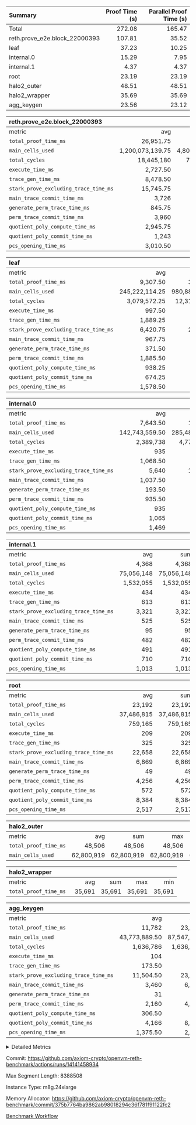 | Summary | Proof Time (s) | Parallel Proof Time (s) |
|:---|---:|---:|
| Total |  272.08 |  165.47 |
| reth.prove_e2e.block_22000393 |  107.81 |  35.52 |
| leaf |  37.23 |  10.25 |
| internal.0 |  15.29 |  7.95 |
| internal.1 |  4.37 |  4.37 |
| root |  23.19 |  23.19 |
| halo2_outer |  48.51 |  48.51 |
| halo2_wrapper |  35.69 |  35.69 |
| agg_keygen |  23.56 |  23.12 |


| reth.prove_e2e.block_22000393 |||||
|:---|---:|---:|---:|---:|
|metric|avg|sum|max|min|
| `total_proof_time_ms ` |  26,951.75 |  107,807 |  35,518 |  18,487 |
| `main_cells_used     ` |  1,200,073,139.75 |  4,800,292,559 |  1,742,224,703 |  925,352,416 |
| `total_cycles        ` |  18,445,180 |  73,780,720 |  23,414,729 |  6,863,069 |
| `execute_time_ms     ` |  2,727.50 |  10,910 |  4,108 |  1,060 |
| `trace_gen_time_ms   ` |  8,478.50 |  33,914 |  10,551 |  4,606 |
| `stark_prove_excluding_trace_time_ms` |  15,745.75 |  62,983 |  20,859 |  12,821 |
| `main_trace_commit_time_ms` |  3,726 |  14,904 |  5,220 |  2,870 |
| `generate_perm_trace_time_ms` |  845.75 |  3,383 |  1,059 |  527 |
| `perm_trace_commit_time_ms` |  3,960 |  15,840 |  5,269 |  2,656 |
| `quotient_poly_compute_time_ms` |  2,945.75 |  11,783 |  4,208 |  2,106 |
| `quotient_poly_commit_time_ms` |  1,243 |  4,972 |  1,408 |  791 |
| `pcs_opening_time_ms ` |  3,010.50 |  12,042 |  3,676 |  1,984 |

| leaf |||||
|:---|---:|---:|---:|---:|
|metric|avg|sum|max|min|
| `total_proof_time_ms ` |  9,307.50 |  37,230 |  10,247 |  6,782 |
| `main_cells_used     ` |  245,222,114.25 |  980,888,457 |  278,426,077 |  173,328,192 |
| `total_cycles        ` |  3,079,572.25 |  12,318,289 |  3,458,944 |  2,323,979 |
| `execute_time_ms     ` |  997.50 |  3,990 |  1,109 |  770 |
| `trace_gen_time_ms   ` |  1,889.25 |  7,557 |  2,127 |  1,381 |
| `stark_prove_excluding_trace_time_ms` |  6,420.75 |  25,683 |  7,029 |  4,631 |
| `main_trace_commit_time_ms` |  967.75 |  3,871 |  1,055 |  733 |
| `generate_perm_trace_time_ms` |  371.50 |  1,486 |  411 |  259 |
| `perm_trace_commit_time_ms` |  1,885.50 |  7,542 |  2,114 |  1,315 |
| `quotient_poly_compute_time_ms` |  938.25 |  3,753 |  1,029 |  680 |
| `quotient_poly_commit_time_ms` |  674.25 |  2,697 |  748 |  493 |
| `pcs_opening_time_ms ` |  1,578.50 |  6,314 |  1,727 |  1,146 |

| internal.0 |||||
|:---|---:|---:|---:|---:|
|metric|avg|sum|max|min|
| `total_proof_time_ms ` |  7,643.50 |  15,287 |  7,947 |  7,340 |
| `main_cells_used     ` |  142,743,559.50 |  285,487,119 |  143,363,891 |  142,123,228 |
| `total_cycles        ` |  2,389,738 |  4,779,476 |  2,397,832 |  2,381,644 |
| `execute_time_ms     ` |  935 |  1,870 |  945 |  925 |
| `trace_gen_time_ms   ` |  1,068.50 |  2,137 |  1,082 |  1,055 |
| `stark_prove_excluding_trace_time_ms` |  5,640 |  11,280 |  5,947 |  5,333 |
| `main_trace_commit_time_ms` |  1,037.50 |  2,075 |  1,134 |  941 |
| `generate_perm_trace_time_ms` |  193.50 |  387 |  209 |  178 |
| `perm_trace_commit_time_ms` |  935.50 |  1,871 |  986 |  885 |
| `quotient_poly_compute_time_ms` |  935 |  1,870 |  1,006 |  864 |
| `quotient_poly_commit_time_ms` |  1,065 |  2,130 |  1,107 |  1,023 |
| `pcs_opening_time_ms ` |  1,469 |  2,938 |  1,500 |  1,438 |

| internal.1 |||||
|:---|---:|---:|---:|---:|
|metric|avg|sum|max|min|
| `total_proof_time_ms ` |  4,368 |  4,368 |  4,368 |  4,368 |
| `main_cells_used     ` |  75,056,148 |  75,056,148 |  75,056,148 |  75,056,148 |
| `total_cycles        ` |  1,532,055 |  1,532,055 |  1,532,055 |  1,532,055 |
| `execute_time_ms     ` |  434 |  434 |  434 |  434 |
| `trace_gen_time_ms   ` |  613 |  613 |  613 |  613 |
| `stark_prove_excluding_trace_time_ms` |  3,321 |  3,321 |  3,321 |  3,321 |
| `main_trace_commit_time_ms` |  525 |  525 |  525 |  525 |
| `generate_perm_trace_time_ms` |  95 |  95 |  95 |  95 |
| `perm_trace_commit_time_ms` |  482 |  482 |  482 |  482 |
| `quotient_poly_compute_time_ms` |  491 |  491 |  491 |  491 |
| `quotient_poly_commit_time_ms` |  710 |  710 |  710 |  710 |
| `pcs_opening_time_ms ` |  1,013 |  1,013 |  1,013 |  1,013 |

| root |||||
|:---|---:|---:|---:|---:|
|metric|avg|sum|max|min|
| `total_proof_time_ms ` |  23,192 |  23,192 |  23,192 |  23,192 |
| `main_cells_used     ` |  37,486,815 |  37,486,815 |  37,486,815 |  37,486,815 |
| `total_cycles        ` |  759,165 |  759,165 |  759,165 |  759,165 |
| `execute_time_ms     ` |  209 |  209 |  209 |  209 |
| `trace_gen_time_ms   ` |  325 |  325 |  325 |  325 |
| `stark_prove_excluding_trace_time_ms` |  22,658 |  22,658 |  22,658 |  22,658 |
| `main_trace_commit_time_ms` |  6,869 |  6,869 |  6,869 |  6,869 |
| `generate_perm_trace_time_ms` |  49 |  49 |  49 |  49 |
| `perm_trace_commit_time_ms` |  4,256 |  4,256 |  4,256 |  4,256 |
| `quotient_poly_compute_time_ms` |  572 |  572 |  572 |  572 |
| `quotient_poly_commit_time_ms` |  8,384 |  8,384 |  8,384 |  8,384 |
| `pcs_opening_time_ms ` |  2,517 |  2,517 |  2,517 |  2,517 |

| halo2_outer |||||
|:---|---:|---:|---:|---:|
|metric|avg|sum|max|min|
| `total_proof_time_ms ` |  48,506 |  48,506 |  48,506 |  48,506 |
| `main_cells_used     ` |  62,800,919 |  62,800,919 |  62,800,919 |  62,800,919 |

| halo2_wrapper |||||
|:---|---:|---:|---:|---:|
|metric|avg|sum|max|min|
| `total_proof_time_ms ` |  35,691 |  35,691 |  35,691 |  35,691 |

| agg_keygen |||||
|:---|---:|---:|---:|---:|
|metric|avg|sum|max|min|
| `total_proof_time_ms ` |  11,782 |  23,564 |  23,122 |  442 |
| `main_cells_used     ` |  43,773,889.50 |  87,547,779 |  86,881,863 |  665,916 |
| `total_cycles        ` |  1,636,786 |  1,636,786 |  1,636,786 |  1,636,786 |
| `execute_time_ms     ` |  104 |  208 |  208 |  0 |
| `trace_gen_time_ms   ` |  173.50 |  347 |  320 |  27 |
| `stark_prove_excluding_trace_time_ms` |  11,504.50 |  23,009 |  22,594 |  415 |
| `main_trace_commit_time_ms` |  3,460 |  6,920 |  6,870 |  50 |
| `generate_perm_trace_time_ms` |  31 |  62 |  51 |  11 |
| `perm_trace_commit_time_ms` |  2,160 |  4,320 |  4,270 |  50 |
| `quotient_poly_compute_time_ms` |  306.50 |  613 |  585 |  28 |
| `quotient_poly_commit_time_ms` |  4,166 |  8,332 |  8,273 |  59 |
| `pcs_opening_time_ms ` |  1,375.50 |  2,751 |  2,539 |  212 |



<details>
<summary>Detailed Metrics</summary>

| air_name | block_number | quotient_deg | interactions | constraints |
| --- | --- | --- | --- | --- |
| AccessAdapterAir<16> | 22000393 | 2 | 5 | 12 | 
| AccessAdapterAir<2> | 22000393 | 2 | 5 | 12 | 
| AccessAdapterAir<32> | 22000393 | 2 | 5 | 12 | 
| AccessAdapterAir<4> | 22000393 | 2 | 5 | 12 | 
| AccessAdapterAir<8> | 22000393 | 2 | 5 | 12 | 
| BitwiseOperationLookupAir<8> | 22000393 | 2 | 2 | 4 | 
| KeccakVmAir | 22000393 | 2 | 321 | 4,513 | 
| MemoryMerkleAir<8> | 22000393 | 2 | 4 | 39 | 
| PersistentBoundaryAir<8> | 22000393 | 2 | 3 | 7 | 
| PhantomAir | 22000393 | 2 | 3 | 5 | 
| Poseidon2PeripheryAir<BabyBearParameters>, 1> | 22000393 | 2 | 1 | 286 | 
| ProgramAir | 22000393 | 1 | 1 | 4 | 
| RangeTupleCheckerAir<2> | 22000393 | 1 | 1 | 4 | 
| Rv32HintStoreAir | 22000393 | 2 | 18 | 28 | 
| Sha256VmAir | 22000393 | 2 | 50 | 663 | 
| VariableRangeCheckerAir | 22000393 | 1 | 1 | 4 | 
| VmAirWrapper<Rv32BaseAluAdapterAir, BaseAluCoreAir<4, 8> | 22000393 | 2 | 20 | 37 | 
| VmAirWrapper<Rv32BaseAluAdapterAir, LessThanCoreAir<4, 8> | 22000393 | 2 | 18 | 40 | 
| VmAirWrapper<Rv32BaseAluAdapterAir, ShiftCoreAir<4, 8> | 22000393 | 2 | 24 | 91 | 
| VmAirWrapper<Rv32BranchAdapterAir, BranchEqualCoreAir<4> | 22000393 | 2 | 11 | 20 | 
| VmAirWrapper<Rv32BranchAdapterAir, BranchLessThanCoreAir<4, 8> | 22000393 | 2 | 13 | 35 | 
| VmAirWrapper<Rv32CondRdWriteAdapterAir, Rv32JalLuiCoreAir> | 22000393 | 2 | 10 | 18 | 
| VmAirWrapper<Rv32HeapAdapterAir<2, 32, 32>, BaseAluCoreAir<32, 8> | 22000393 | 2 | 61 | 126 | 
| VmAirWrapper<Rv32HeapAdapterAir<2, 32, 32>, LessThanCoreAir<32, 8> | 22000393 | 2 | 31 | 129 | 
| VmAirWrapper<Rv32HeapAdapterAir<2, 32, 32>, MultiplicationCoreAir<32, 8> | 22000393 | 2 | 61 | 57 | 
| VmAirWrapper<Rv32HeapAdapterAir<2, 32, 32>, ShiftCoreAir<32, 8> | 22000393 | 2 | 79 | 2,161 | 
| VmAirWrapper<Rv32HeapBranchAdapterAir<2, 32>, BranchEqualCoreAir<32> | 22000393 | 2 | 20 | 55 | 
| VmAirWrapper<Rv32HeapBranchAdapterAir<2, 32>, BranchLessThanCoreAir<32, 8> | 22000393 | 2 | 22 | 126 | 
| VmAirWrapper<Rv32IsEqualModAdapterAir<2, 1, 32, 32>, ModularIsEqualCoreAir<32, 4, 8> | 22000393 | 2 | 25 | 225 | 
| VmAirWrapper<Rv32IsEqualModAdapterAir<2, 3, 16, 48>, ModularIsEqualCoreAir<48, 4, 8> | 22000393 | 2 | 41 | 333 | 
| VmAirWrapper<Rv32JalrAdapterAir, Rv32JalrCoreAir> | 22000393 | 2 | 16 | 20 | 
| VmAirWrapper<Rv32LoadStoreAdapterAir, LoadSignExtendCoreAir<4, 8> | 22000393 | 2 | 18 | 33 | 
| VmAirWrapper<Rv32LoadStoreAdapterAir, LoadStoreCoreAir<4> | 22000393 | 2 | 17 | 40 | 
| VmAirWrapper<Rv32MultAdapterAir, DivRemCoreAir<4, 8> | 22000393 | 2 | 25 | 84 | 
| VmAirWrapper<Rv32MultAdapterAir, MulHCoreAir<4, 8> | 22000393 | 2 | 24 | 31 | 
| VmAirWrapper<Rv32MultAdapterAir, MultiplicationCoreAir<4, 8> | 22000393 | 2 | 19 | 19 | 
| VmAirWrapper<Rv32RdWriteAdapterAir, Rv32AuipcCoreAir> | 22000393 | 2 | 12 | 14 | 
| VmAirWrapper<Rv32VecHeapAdapterAir<1, 2, 2, 32, 32>, FieldExpressionCoreAir> | 22000393 | 2 | 415 | 480 | 
| VmAirWrapper<Rv32VecHeapAdapterAir<1, 6, 6, 16, 16>, FieldExpressionCoreAir> | 22000393 | 2 | 832 | 921 | 
| VmAirWrapper<Rv32VecHeapAdapterAir<2, 1, 1, 32, 32>, FieldExpressionCoreAir> | 22000393 | 2 | 158 | 190 | 
| VmAirWrapper<Rv32VecHeapAdapterAir<2, 2, 2, 32, 32>, FieldExpressionCoreAir> | 22000393 | 2 | 428 | 457 | 
| VmAirWrapper<Rv32VecHeapAdapterAir<2, 3, 3, 16, 16>, FieldExpressionCoreAir> | 22000393 | 2 | 246 | 288 | 
| VmAirWrapper<Rv32VecHeapAdapterAir<2, 6, 6, 16, 16>, FieldExpressionCoreAir> | 22000393 | 2 | 668 | 701 | 
| VmConnectorAir | 22000393 | 2 | 5 | 11 | 

| block_number | execute_time_ms |
| --- | --- |
| 22000393 | 209 | 

| group | air_name | block_number | rows | quotient_deg | prep_cols | perm_cols | main_cols | interactions | constraints | cells |
| --- | --- | --- | --- | --- | --- | --- | --- | --- | --- | --- |
| agg_keygen | AccessAdapterAir<16> | 22000393 |  | 2 |  |  |  | 5 | 12 |  | 
| agg_keygen | AccessAdapterAir<2> | 22000393 | 524,288 | 8 |  | 16 | 11 | 5 | 12 | 14,155,776 | 
| agg_keygen | AccessAdapterAir<32> | 22000393 |  | 2 |  |  |  | 5 | 12 |  | 
| agg_keygen | AccessAdapterAir<4> | 22000393 | 262,144 | 8 |  | 16 | 13 | 5 | 12 | 7,602,176 | 
| agg_keygen | AccessAdapterAir<8> | 22000393 | 8,192 | 8 |  | 16 | 17 | 5 | 12 | 270,336 | 
| agg_keygen | BitwiseOperationLookupAir<8> | 22000393 |  | 2 |  |  |  | 2 | 4 |  | 
| agg_keygen | FriReducedOpeningAir | 22000393 | 524,288 | 8 |  | 84 | 27 | 39 | 71 | 58,195,968 | 
| agg_keygen | JalRangeCheckAir | 22000393 | 65,536 | 8 |  | 28 | 12 | 9 | 14 | 2,621,440 | 
| agg_keygen | MemoryMerkleAir<8> | 22000393 |  | 2 |  |  |  | 4 | 39 |  | 
| agg_keygen | NativePoseidon2Air<BabyBearParameters>, 1> | 22000393 | 65,536 | 8 |  | 312 | 398 | 136 | 572 | 46,530,560 | 
| agg_keygen | PersistentBoundaryAir<8> | 22000393 |  | 2 |  |  |  | 3 | 7 |  | 
| agg_keygen | PhantomAir | 22000393 | 32,768 | 4 |  | 12 | 6 | 3 | 5 | 589,824 | 
| agg_keygen | Poseidon2PeripheryAir<BabyBearParameters>, 1> | 22000393 |  | 2 |  |  |  | 1 | 286 |  | 
| agg_keygen | ProgramAir | 22000393 | 131,072 | 1 |  | 8 | 10 | 1 | 4 | 2,359,296 | 
| agg_keygen | RangeTupleCheckerAir<2> | 22000393 |  | 1 |  |  |  | 1 | 4 |  | 
| agg_keygen | Rv32HintStoreAir | 22000393 |  | 2 |  |  |  | 18 | 28 |  | 
| agg_keygen | VariableRangeCheckerAir | 22000393 | 262,144 | 1 | 2 | 8 | 1 | 1 | 4 | 2,359,296 | 
| agg_keygen | VmAirWrapper<AluNativeAdapterAir, FieldArithmeticCoreAir> | 22000393 | 1,048,576 | 8 |  | 36 | 29 | 15 | 27 | 68,157,440 | 
| agg_keygen | VmAirWrapper<BranchNativeAdapterAir, BranchEqualCoreAir<1> | 22000393 | 262,144 | 8 |  | 28 | 23 | 11 | 25 | 13,369,344 | 
| agg_keygen | VmAirWrapper<NativeAdapterAir<2, 0>, PublicValuesCoreAir> | 22000393 | 64 | 8 |  | 28 | 27 | 11 | 30 | 3,520 | 
| agg_keygen | VmAirWrapper<NativeLoadStoreAdapterAir<1>, NativeLoadStoreCoreAir<1> | 22000393 | 524,288 | 8 |  | 40 | 21 | 15 | 20 | 31,981,568 | 
| agg_keygen | VmAirWrapper<NativeLoadStoreAdapterAir<4>, NativeLoadStoreCoreAir<4> | 22000393 | 131,072 | 8 |  | 40 | 27 | 15 | 20 | 8,781,824 | 
| agg_keygen | VmAirWrapper<NativeVectorizedAdapterAir<4>, FieldExtensionCoreAir> | 22000393 | 131,072 | 8 |  | 36 | 38 | 15 | 27 | 9,699,328 | 
| agg_keygen | VmAirWrapper<Rv32BaseAluAdapterAir, BaseAluCoreAir<4, 8> | 22000393 |  | 2 |  |  |  | 20 | 37 |  | 
| agg_keygen | VmAirWrapper<Rv32BaseAluAdapterAir, LessThanCoreAir<4, 8> | 22000393 |  | 2 |  |  |  | 18 | 40 |  | 
| agg_keygen | VmAirWrapper<Rv32BaseAluAdapterAir, ShiftCoreAir<4, 8> | 22000393 |  | 2 |  |  |  | 24 | 91 |  | 
| agg_keygen | VmAirWrapper<Rv32BranchAdapterAir, BranchEqualCoreAir<4> | 22000393 |  | 2 |  |  |  | 11 | 20 |  | 
| agg_keygen | VmAirWrapper<Rv32BranchAdapterAir, BranchLessThanCoreAir<4, 8> | 22000393 |  | 2 |  |  |  | 13 | 35 |  | 
| agg_keygen | VmAirWrapper<Rv32CondRdWriteAdapterAir, Rv32JalLuiCoreAir> | 22000393 |  | 2 |  |  |  | 10 | 18 |  | 
| agg_keygen | VmAirWrapper<Rv32JalrAdapterAir, Rv32JalrCoreAir> | 22000393 |  | 2 |  |  |  | 16 | 20 |  | 
| agg_keygen | VmAirWrapper<Rv32LoadStoreAdapterAir, LoadSignExtendCoreAir<4, 8> | 22000393 |  | 2 |  |  |  | 18 | 33 |  | 
| agg_keygen | VmAirWrapper<Rv32LoadStoreAdapterAir, LoadStoreCoreAir<4> | 22000393 |  | 2 |  |  |  | 17 | 40 |  | 
| agg_keygen | VmAirWrapper<Rv32MultAdapterAir, DivRemCoreAir<4, 8> | 22000393 |  | 2 |  |  |  | 25 | 84 |  | 
| agg_keygen | VmAirWrapper<Rv32MultAdapterAir, MulHCoreAir<4, 8> | 22000393 |  | 2 |  |  |  | 24 | 31 |  | 
| agg_keygen | VmAirWrapper<Rv32MultAdapterAir, MultiplicationCoreAir<4, 8> | 22000393 |  | 2 |  |  |  | 19 | 19 |  | 
| agg_keygen | VmAirWrapper<Rv32RdWriteAdapterAir, Rv32AuipcCoreAir> | 22000393 |  | 2 |  |  |  | 12 | 14 |  | 
| agg_keygen | VmConnectorAir | 22000393 | 2 | 8 | 1 | 16 | 5 | 5 | 11 | 42 | 
| agg_keygen | VolatileBoundaryAir | 22000393 | 131,072 | 8 |  | 20 | 12 | 7 | 19 | 4,194,304 | 

| group | air_name | block_number | idx | rows | prep_cols | perm_cols | main_cols | cells |
| --- | --- | --- | --- | --- | --- | --- | --- | --- |
| internal.0 | AccessAdapterAir<2> | 22000393 | 0 | 1,048,576 |  | 12 | 11 | 24,117,248 | 
| internal.0 | AccessAdapterAir<2> | 22000393 | 1 | 524,288 |  | 12 | 11 | 12,058,624 | 
| internal.0 | AccessAdapterAir<4> | 22000393 | 0 | 262,144 |  | 12 | 13 | 6,553,600 | 
| internal.0 | AccessAdapterAir<4> | 22000393 | 1 | 262,144 |  | 12 | 13 | 6,553,600 | 
| internal.0 | AccessAdapterAir<8> | 22000393 | 0 | 8,192 |  | 12 | 17 | 237,568 | 
| internal.0 | AccessAdapterAir<8> | 22000393 | 1 | 8,192 |  | 12 | 17 | 237,568 | 
| internal.0 | FriReducedOpeningAir | 22000393 | 0 | 1,048,576 |  | 44 | 27 | 74,448,896 | 
| internal.0 | FriReducedOpeningAir | 22000393 | 1 | 1,048,576 |  | 44 | 27 | 74,448,896 | 
| internal.0 | JalRangeCheckAir | 22000393 | 0 | 131,072 |  | 16 | 12 | 3,670,016 | 
| internal.0 | JalRangeCheckAir | 22000393 | 1 | 131,072 |  | 16 | 12 | 3,670,016 | 
| internal.0 | NativePoseidon2Air<BabyBearParameters>, 1> | 22000393 | 0 | 262,144 |  | 160 | 398 | 146,276,352 | 
| internal.0 | NativePoseidon2Air<BabyBearParameters>, 1> | 22000393 | 1 | 131,072 |  | 160 | 398 | 73,138,176 | 
| internal.0 | PhantomAir | 22000393 | 0 | 65,536 |  | 8 | 6 | 917,504 | 
| internal.0 | PhantomAir | 22000393 | 1 | 65,536 |  | 8 | 6 | 917,504 | 
| internal.0 | ProgramAir | 22000393 | 0 | 131,072 |  | 8 | 10 | 2,359,296 | 
| internal.0 | ProgramAir | 22000393 | 1 | 131,072 |  | 8 | 10 | 2,359,296 | 
| internal.0 | VariableRangeCheckerAir | 22000393 | 0 | 262,144 | 2 | 8 | 1 | 2,359,296 | 
| internal.0 | VariableRangeCheckerAir | 22000393 | 1 | 262,144 | 2 | 8 | 1 | 2,359,296 | 
| internal.0 | VmAirWrapper<AluNativeAdapterAir, FieldArithmeticCoreAir> | 22000393 | 0 | 2,097,152 |  | 20 | 29 | 102,760,448 | 
| internal.0 | VmAirWrapper<AluNativeAdapterAir, FieldArithmeticCoreAir> | 22000393 | 1 | 2,097,152 |  | 20 | 29 | 102,760,448 | 
| internal.0 | VmAirWrapper<BranchNativeAdapterAir, BranchEqualCoreAir<1> | 22000393 | 0 | 262,144 |  | 16 | 23 | 10,223,616 | 
| internal.0 | VmAirWrapper<BranchNativeAdapterAir, BranchEqualCoreAir<1> | 22000393 | 1 | 262,144 |  | 16 | 23 | 10,223,616 | 
| internal.0 | VmAirWrapper<NativeAdapterAir<2, 0>, PublicValuesCoreAir> | 22000393 | 0 | 64 |  | 16 | 23 | 2,496 | 
| internal.0 | VmAirWrapper<NativeAdapterAir<2, 0>, PublicValuesCoreAir> | 22000393 | 1 | 64 |  | 16 | 23 | 2,496 | 
| internal.0 | VmAirWrapper<NativeLoadStoreAdapterAir<1>, NativeLoadStoreCoreAir<1> | 22000393 | 0 | 524,288 |  | 24 | 21 | 23,592,960 | 
| internal.0 | VmAirWrapper<NativeLoadStoreAdapterAir<1>, NativeLoadStoreCoreAir<1> | 22000393 | 1 | 524,288 |  | 24 | 21 | 23,592,960 | 
| internal.0 | VmAirWrapper<NativeLoadStoreAdapterAir<4>, NativeLoadStoreCoreAir<4> | 22000393 | 0 | 262,144 |  | 24 | 27 | 13,369,344 | 
| internal.0 | VmAirWrapper<NativeLoadStoreAdapterAir<4>, NativeLoadStoreCoreAir<4> | 22000393 | 1 | 262,144 |  | 24 | 27 | 13,369,344 | 
| internal.0 | VmAirWrapper<NativeVectorizedAdapterAir<4>, FieldExtensionCoreAir> | 22000393 | 0 | 262,144 |  | 20 | 38 | 15,204,352 | 
| internal.0 | VmAirWrapper<NativeVectorizedAdapterAir<4>, FieldExtensionCoreAir> | 22000393 | 1 | 262,144 |  | 20 | 38 | 15,204,352 | 
| internal.0 | VmConnectorAir | 22000393 | 0 | 2 | 1 | 12 | 5 | 34 | 
| internal.0 | VmConnectorAir | 22000393 | 1 | 2 | 1 | 12 | 5 | 34 | 
| internal.0 | VolatileBoundaryAir | 22000393 | 0 | 262,144 |  | 12 | 12 | 6,291,456 | 
| internal.0 | VolatileBoundaryAir | 22000393 | 1 | 262,144 |  | 12 | 12 | 6,291,456 | 
| internal.1 | AccessAdapterAir<2> | 22000393 | 2 | 524,288 |  | 12 | 11 | 12,058,624 | 
| internal.1 | AccessAdapterAir<4> | 22000393 | 2 | 262,144 |  | 12 | 13 | 6,553,600 | 
| internal.1 | AccessAdapterAir<8> | 22000393 | 2 | 8,192 |  | 12 | 17 | 237,568 | 
| internal.1 | FriReducedOpeningAir | 22000393 | 2 | 262,144 |  | 44 | 27 | 18,612,224 | 
| internal.1 | JalRangeCheckAir | 22000393 | 2 | 65,536 |  | 16 | 12 | 1,835,008 | 
| internal.1 | NativePoseidon2Air<BabyBearParameters>, 1> | 22000393 | 2 | 65,536 |  | 160 | 398 | 36,569,088 | 
| internal.1 | PhantomAir | 22000393 | 2 | 16,384 |  | 8 | 6 | 229,376 | 
| internal.1 | ProgramAir | 22000393 | 2 | 131,072 |  | 8 | 10 | 2,359,296 | 
| internal.1 | VariableRangeCheckerAir | 22000393 | 2 | 262,144 | 2 | 8 | 1 | 2,359,296 | 
| internal.1 | VmAirWrapper<AluNativeAdapterAir, FieldArithmeticCoreAir> | 22000393 | 2 | 1,048,576 |  | 20 | 29 | 51,380,224 | 
| internal.1 | VmAirWrapper<BranchNativeAdapterAir, BranchEqualCoreAir<1> | 22000393 | 2 | 262,144 |  | 16 | 23 | 10,223,616 | 
| internal.1 | VmAirWrapper<NativeAdapterAir<2, 0>, PublicValuesCoreAir> | 22000393 | 2 | 64 |  | 16 | 23 | 2,496 | 
| internal.1 | VmAirWrapper<NativeLoadStoreAdapterAir<1>, NativeLoadStoreCoreAir<1> | 22000393 | 2 | 524,288 |  | 24 | 21 | 23,592,960 | 
| internal.1 | VmAirWrapper<NativeLoadStoreAdapterAir<4>, NativeLoadStoreCoreAir<4> | 22000393 | 2 | 131,072 |  | 24 | 27 | 6,684,672 | 
| internal.1 | VmAirWrapper<NativeVectorizedAdapterAir<4>, FieldExtensionCoreAir> | 22000393 | 2 | 131,072 |  | 20 | 38 | 7,602,176 | 
| internal.1 | VmConnectorAir | 22000393 | 2 | 2 | 1 | 12 | 5 | 34 | 
| internal.1 | VolatileBoundaryAir | 22000393 | 2 | 131,072 |  | 12 | 12 | 3,145,728 | 
| leaf | AccessAdapterAir<2> | 22000393 | 0 | 2,097,152 |  | 16 | 11 | 56,623,104 | 
| leaf | AccessAdapterAir<2> | 22000393 | 1 | 2,097,152 |  | 16 | 11 | 56,623,104 | 
| leaf | AccessAdapterAir<2> | 22000393 | 2 | 2,097,152 |  | 16 | 11 | 56,623,104 | 
| leaf | AccessAdapterAir<2> | 22000393 | 3 | 1,048,576 |  | 16 | 11 | 28,311,552 | 
| leaf | AccessAdapterAir<4> | 22000393 | 0 | 1,048,576 |  | 16 | 13 | 30,408,704 | 
| leaf | AccessAdapterAir<4> | 22000393 | 1 | 1,048,576 |  | 16 | 13 | 30,408,704 | 
| leaf | AccessAdapterAir<4> | 22000393 | 2 | 1,048,576 |  | 16 | 13 | 30,408,704 | 
| leaf | AccessAdapterAir<4> | 22000393 | 3 | 524,288 |  | 16 | 13 | 15,204,352 | 
| leaf | AccessAdapterAir<8> | 22000393 | 0 | 32,768 |  | 16 | 17 | 1,081,344 | 
| leaf | AccessAdapterAir<8> | 22000393 | 1 | 32,768 |  | 16 | 17 | 1,081,344 | 
| leaf | AccessAdapterAir<8> | 22000393 | 2 | 32,768 |  | 16 | 17 | 1,081,344 | 
| leaf | AccessAdapterAir<8> | 22000393 | 3 | 16,384 |  | 16 | 17 | 540,672 | 
| leaf | FriReducedOpeningAir | 22000393 | 0 | 4,194,304 |  | 84 | 27 | 465,567,744 | 
| leaf | FriReducedOpeningAir | 22000393 | 1 | 4,194,304 |  | 84 | 27 | 465,567,744 | 
| leaf | FriReducedOpeningAir | 22000393 | 2 | 4,194,304 |  | 84 | 27 | 465,567,744 | 
| leaf | FriReducedOpeningAir | 22000393 | 3 | 2,097,152 |  | 84 | 27 | 232,783,872 | 
| leaf | JalRangeCheckAir | 22000393 | 0 | 65,536 |  | 28 | 12 | 2,621,440 | 
| leaf | JalRangeCheckAir | 22000393 | 1 | 65,536 |  | 28 | 12 | 2,621,440 | 
| leaf | JalRangeCheckAir | 22000393 | 2 | 65,536 |  | 28 | 12 | 2,621,440 | 
| leaf | JalRangeCheckAir | 22000393 | 3 | 65,536 |  | 28 | 12 | 2,621,440 | 
| leaf | NativePoseidon2Air<BabyBearParameters>, 1> | 22000393 | 0 | 262,144 |  | 312 | 398 | 186,122,240 | 
| leaf | NativePoseidon2Air<BabyBearParameters>, 1> | 22000393 | 1 | 262,144 |  | 312 | 398 | 186,122,240 | 
| leaf | NativePoseidon2Air<BabyBearParameters>, 1> | 22000393 | 2 | 262,144 |  | 312 | 398 | 186,122,240 | 
| leaf | NativePoseidon2Air<BabyBearParameters>, 1> | 22000393 | 3 | 262,144 |  | 312 | 398 | 186,122,240 | 
| leaf | PhantomAir | 22000393 | 0 | 32,768 |  | 12 | 6 | 589,824 | 
| leaf | PhantomAir | 22000393 | 1 | 32,768 |  | 12 | 6 | 589,824 | 
| leaf | PhantomAir | 22000393 | 2 | 32,768 |  | 12 | 6 | 589,824 | 
| leaf | PhantomAir | 22000393 | 3 | 32,768 |  | 12 | 6 | 589,824 | 
| leaf | ProgramAir | 22000393 | 0 | 2,097,152 |  | 8 | 10 | 37,748,736 | 
| leaf | ProgramAir | 22000393 | 1 | 2,097,152 |  | 8 | 10 | 37,748,736 | 
| leaf | ProgramAir | 22000393 | 2 | 2,097,152 |  | 8 | 10 | 37,748,736 | 
| leaf | ProgramAir | 22000393 | 3 | 2,097,152 |  | 8 | 10 | 37,748,736 | 
| leaf | VariableRangeCheckerAir | 22000393 | 0 | 262,144 | 2 | 8 | 1 | 2,359,296 | 
| leaf | VariableRangeCheckerAir | 22000393 | 1 | 262,144 | 2 | 8 | 1 | 2,359,296 | 
| leaf | VariableRangeCheckerAir | 22000393 | 2 | 262,144 | 2 | 8 | 1 | 2,359,296 | 
| leaf | VariableRangeCheckerAir | 22000393 | 3 | 262,144 | 2 | 8 | 1 | 2,359,296 | 
| leaf | VmAirWrapper<AluNativeAdapterAir, FieldArithmeticCoreAir> | 22000393 | 0 | 2,097,152 |  | 36 | 29 | 136,314,880 | 
| leaf | VmAirWrapper<AluNativeAdapterAir, FieldArithmeticCoreAir> | 22000393 | 1 | 2,097,152 |  | 36 | 29 | 136,314,880 | 
| leaf | VmAirWrapper<AluNativeAdapterAir, FieldArithmeticCoreAir> | 22000393 | 2 | 2,097,152 |  | 36 | 29 | 136,314,880 | 
| leaf | VmAirWrapper<AluNativeAdapterAir, FieldArithmeticCoreAir> | 22000393 | 3 | 2,097,152 |  | 36 | 29 | 136,314,880 | 
| leaf | VmAirWrapper<BranchNativeAdapterAir, BranchEqualCoreAir<1> | 22000393 | 0 | 524,288 |  | 28 | 23 | 26,738,688 | 
| leaf | VmAirWrapper<BranchNativeAdapterAir, BranchEqualCoreAir<1> | 22000393 | 1 | 524,288 |  | 28 | 23 | 26,738,688 | 
| leaf | VmAirWrapper<BranchNativeAdapterAir, BranchEqualCoreAir<1> | 22000393 | 2 | 524,288 |  | 28 | 23 | 26,738,688 | 
| leaf | VmAirWrapper<BranchNativeAdapterAir, BranchEqualCoreAir<1> | 22000393 | 3 | 262,144 |  | 28 | 23 | 13,369,344 | 
| leaf | VmAirWrapper<NativeAdapterAir<2, 0>, PublicValuesCoreAir> | 22000393 | 0 | 64 |  | 28 | 27 | 3,520 | 
| leaf | VmAirWrapper<NativeAdapterAir<2, 0>, PublicValuesCoreAir> | 22000393 | 1 | 64 |  | 28 | 27 | 3,520 | 
| leaf | VmAirWrapper<NativeAdapterAir<2, 0>, PublicValuesCoreAir> | 22000393 | 2 | 64 |  | 28 | 27 | 3,520 | 
| leaf | VmAirWrapper<NativeAdapterAir<2, 0>, PublicValuesCoreAir> | 22000393 | 3 | 64 |  | 28 | 27 | 3,520 | 
| leaf | VmAirWrapper<NativeLoadStoreAdapterAir<1>, NativeLoadStoreCoreAir<1> | 22000393 | 0 | 1,048,576 |  | 40 | 21 | 63,963,136 | 
| leaf | VmAirWrapper<NativeLoadStoreAdapterAir<1>, NativeLoadStoreCoreAir<1> | 22000393 | 1 | 1,048,576 |  | 40 | 21 | 63,963,136 | 
| leaf | VmAirWrapper<NativeLoadStoreAdapterAir<1>, NativeLoadStoreCoreAir<1> | 22000393 | 2 | 1,048,576 |  | 40 | 21 | 63,963,136 | 
| leaf | VmAirWrapper<NativeLoadStoreAdapterAir<1>, NativeLoadStoreCoreAir<1> | 22000393 | 3 | 524,288 |  | 40 | 21 | 31,981,568 | 
| leaf | VmAirWrapper<NativeLoadStoreAdapterAir<4>, NativeLoadStoreCoreAir<4> | 22000393 | 0 | 262,144 |  | 40 | 27 | 17,563,648 | 
| leaf | VmAirWrapper<NativeLoadStoreAdapterAir<4>, NativeLoadStoreCoreAir<4> | 22000393 | 1 | 262,144 |  | 40 | 27 | 17,563,648 | 
| leaf | VmAirWrapper<NativeLoadStoreAdapterAir<4>, NativeLoadStoreCoreAir<4> | 22000393 | 2 | 262,144 |  | 40 | 27 | 17,563,648 | 
| leaf | VmAirWrapper<NativeLoadStoreAdapterAir<4>, NativeLoadStoreCoreAir<4> | 22000393 | 3 | 131,072 |  | 40 | 27 | 8,781,824 | 
| leaf | VmAirWrapper<NativeVectorizedAdapterAir<4>, FieldExtensionCoreAir> | 22000393 | 0 | 262,144 |  | 36 | 38 | 19,398,656 | 
| leaf | VmAirWrapper<NativeVectorizedAdapterAir<4>, FieldExtensionCoreAir> | 22000393 | 1 | 524,288 |  | 36 | 38 | 38,797,312 | 
| leaf | VmAirWrapper<NativeVectorizedAdapterAir<4>, FieldExtensionCoreAir> | 22000393 | 2 | 524,288 |  | 36 | 38 | 38,797,312 | 
| leaf | VmAirWrapper<NativeVectorizedAdapterAir<4>, FieldExtensionCoreAir> | 22000393 | 3 | 262,144 |  | 36 | 38 | 19,398,656 | 
| leaf | VmConnectorAir | 22000393 | 0 | 2 | 1 | 16 | 5 | 42 | 
| leaf | VmConnectorAir | 22000393 | 1 | 2 | 1 | 16 | 5 | 42 | 
| leaf | VmConnectorAir | 22000393 | 2 | 2 | 1 | 16 | 5 | 42 | 
| leaf | VmConnectorAir | 22000393 | 3 | 2 | 1 | 16 | 5 | 42 | 
| leaf | VolatileBoundaryAir | 22000393 | 0 | 1,048,576 |  | 20 | 12 | 33,554,432 | 
| leaf | VolatileBoundaryAir | 22000393 | 1 | 1,048,576 |  | 20 | 12 | 33,554,432 | 
| leaf | VolatileBoundaryAir | 22000393 | 2 | 1,048,576 |  | 20 | 12 | 33,554,432 | 
| leaf | VolatileBoundaryAir | 22000393 | 3 | 524,288 |  | 20 | 12 | 16,777,216 | 
| root | AccessAdapterAir<2> | 22000393 | 0 | 262,144 |  | 8 | 11 | 4,980,736 | 
| root | AccessAdapterAir<4> | 22000393 | 0 | 131,072 |  | 8 | 13 | 2,752,512 | 
| root | AccessAdapterAir<8> | 22000393 | 0 | 4,096 |  | 8 | 17 | 102,400 | 
| root | FriReducedOpeningAir | 22000393 | 0 | 131,072 |  | 24 | 27 | 6,684,672 | 
| root | JalRangeCheckAir | 22000393 | 0 | 32,768 |  | 12 | 12 | 786,432 | 
| root | NativePoseidon2Air<BabyBearParameters>, 1> | 22000393 | 0 | 32,768 |  | 84 | 398 | 15,794,176 | 
| root | PhantomAir | 22000393 | 0 | 8,192 |  | 8 | 6 | 114,688 | 
| root | ProgramAir | 22000393 | 0 | 131,072 |  | 8 | 10 | 2,359,296 | 
| root | VariableRangeCheckerAir | 22000393 | 0 | 262,144 | 2 | 8 | 1 | 2,359,296 | 
| root | VmAirWrapper<AluNativeAdapterAir, FieldArithmeticCoreAir> | 22000393 | 0 | 524,288 |  | 12 | 29 | 21,495,808 | 
| root | VmAirWrapper<BranchNativeAdapterAir, BranchEqualCoreAir<1> | 22000393 | 0 | 131,072 |  | 12 | 23 | 4,587,520 | 
| root | VmAirWrapper<NativeAdapterAir<2, 0>, PublicValuesCoreAir> | 22000393 | 0 | 64 |  | 12 | 22 | 2,176 | 
| root | VmAirWrapper<NativeLoadStoreAdapterAir<1>, NativeLoadStoreCoreAir<1> | 22000393 | 0 | 262,144 |  | 16 | 21 | 9,699,328 | 
| root | VmAirWrapper<NativeLoadStoreAdapterAir<4>, NativeLoadStoreCoreAir<4> | 22000393 | 0 | 65,536 |  | 16 | 27 | 2,818,048 | 
| root | VmAirWrapper<NativeVectorizedAdapterAir<4>, FieldExtensionCoreAir> | 22000393 | 0 | 65,536 |  | 12 | 38 | 3,276,800 | 
| root | VmConnectorAir | 22000393 | 0 | 2 | 1 | 8 | 5 | 26 | 
| root | VolatileBoundaryAir | 22000393 | 0 | 131,072 |  | 8 | 12 | 2,621,440 | 

| group | air_name | block_number | segment | rows | prep_cols | perm_cols | main_cols | cells |
| --- | --- | --- | --- | --- | --- | --- | --- | --- |
| agg_keygen | AccessAdapterAir<16> | 22000393 | 0 | 1 |  | 16 | 25 | 41 | 
| agg_keygen | AccessAdapterAir<2> | 22000393 | 0 | 1 |  | 16 | 11 | 27 | 
| agg_keygen | AccessAdapterAir<32> | 22000393 | 0 | 1 |  | 16 | 41 | 57 | 
| agg_keygen | AccessAdapterAir<4> | 22000393 | 0 | 1 |  | 16 | 13 | 29 | 
| agg_keygen | AccessAdapterAir<8> | 22000393 | 0 | 1 |  | 16 | 17 | 33 | 
| agg_keygen | BitwiseOperationLookupAir<8> | 22000393 | 0 | 65,536 | 3 | 8 | 2 | 655,360 | 
| agg_keygen | MemoryMerkleAir<8> | 22000393 | 0 | 64 |  | 16 | 32 | 3,072 | 
| agg_keygen | PersistentBoundaryAir<8> | 22000393 | 0 | 1 |  | 12 | 20 | 32 | 
| agg_keygen | PhantomAir | 22000393 | 0 | 1 |  | 12 | 6 | 18 | 
| agg_keygen | Poseidon2PeripheryAir<BabyBearParameters>, 1> | 22000393 | 0 | 32 |  | 8 | 300 | 9,856 | 
| agg_keygen | ProgramAir | 22000393 | 0 | 1 |  | 8 | 10 | 18 | 
| agg_keygen | RangeTupleCheckerAir<2> | 22000393 | 0 | 524,288 | 2 | 8 | 1 | 4,718,592 | 
| agg_keygen | Rv32HintStoreAir | 22000393 | 0 | 1 |  | 44 | 32 | 76 | 
| agg_keygen | VariableRangeCheckerAir | 22000393 | 0 | 262,144 | 2 | 8 | 1 | 2,359,296 | 
| agg_keygen | VmAirWrapper<Rv32BaseAluAdapterAir, BaseAluCoreAir<4, 8> | 22000393 | 0 | 1 |  | 52 | 36 | 88 | 
| agg_keygen | VmAirWrapper<Rv32BaseAluAdapterAir, LessThanCoreAir<4, 8> | 22000393 | 0 | 1 |  | 40 | 37 | 77 | 
| agg_keygen | VmAirWrapper<Rv32BaseAluAdapterAir, ShiftCoreAir<4, 8> | 22000393 | 0 | 1 |  | 52 | 53 | 105 | 
| agg_keygen | VmAirWrapper<Rv32BranchAdapterAir, BranchEqualCoreAir<4> | 22000393 | 0 | 1 |  | 28 | 26 | 54 | 
| agg_keygen | VmAirWrapper<Rv32BranchAdapterAir, BranchLessThanCoreAir<4, 8> | 22000393 | 0 | 1 |  | 32 | 32 | 64 | 
| agg_keygen | VmAirWrapper<Rv32CondRdWriteAdapterAir, Rv32JalLuiCoreAir> | 22000393 | 0 | 1 |  | 28 | 18 | 46 | 
| agg_keygen | VmAirWrapper<Rv32JalrAdapterAir, Rv32JalrCoreAir> | 22000393 | 0 | 1 |  | 36 | 28 | 64 | 
| agg_keygen | VmAirWrapper<Rv32LoadStoreAdapterAir, LoadSignExtendCoreAir<4, 8> | 22000393 | 0 | 1 |  | 52 | 36 | 88 | 
| agg_keygen | VmAirWrapper<Rv32LoadStoreAdapterAir, LoadStoreCoreAir<4> | 22000393 | 0 | 1 |  | 52 | 41 | 93 | 
| agg_keygen | VmAirWrapper<Rv32MultAdapterAir, DivRemCoreAir<4, 8> | 22000393 | 0 | 1 |  | 72 | 59 | 131 | 
| agg_keygen | VmAirWrapper<Rv32MultAdapterAir, MulHCoreAir<4, 8> | 22000393 | 0 | 1 |  | 72 | 39 | 111 | 
| agg_keygen | VmAirWrapper<Rv32MultAdapterAir, MultiplicationCoreAir<4, 8> | 22000393 | 0 | 1 |  | 52 | 31 | 83 | 
| agg_keygen | VmAirWrapper<Rv32RdWriteAdapterAir, Rv32AuipcCoreAir> | 22000393 | 0 | 1 |  | 28 | 20 | 48 | 
| agg_keygen | VmConnectorAir | 22000393 | 0 | 2 | 1 | 16 | 5 | 42 | 
| reth.prove_e2e.block_22000393 | AccessAdapterAir<16> | 22000393 | 0 | 64 |  | 16 | 25 | 2,624 | 
| reth.prove_e2e.block_22000393 | AccessAdapterAir<16> | 22000393 | 1 | 262,144 |  | 16 | 25 | 10,747,904 | 
| reth.prove_e2e.block_22000393 | AccessAdapterAir<16> | 22000393 | 2 | 262,144 |  | 16 | 25 | 10,747,904 | 
| reth.prove_e2e.block_22000393 | AccessAdapterAir<16> | 22000393 | 3 | 2,048 |  | 16 | 25 | 83,968 | 
| reth.prove_e2e.block_22000393 | AccessAdapterAir<2> | 22000393 | 1 | 128 |  | 16 | 11 | 3,456 | 
| reth.prove_e2e.block_22000393 | AccessAdapterAir<2> | 22000393 | 2 | 1,024 |  | 16 | 11 | 27,648 | 
| reth.prove_e2e.block_22000393 | AccessAdapterAir<2> | 22000393 | 3 | 131,072 |  | 16 | 11 | 3,538,944 | 
| reth.prove_e2e.block_22000393 | AccessAdapterAir<32> | 22000393 | 0 | 32 |  | 16 | 41 | 1,824 | 
| reth.prove_e2e.block_22000393 | AccessAdapterAir<32> | 22000393 | 1 | 131,072 |  | 16 | 41 | 7,471,104 | 
| reth.prove_e2e.block_22000393 | AccessAdapterAir<32> | 22000393 | 2 | 131,072 |  | 16 | 41 | 7,471,104 | 
| reth.prove_e2e.block_22000393 | AccessAdapterAir<32> | 22000393 | 3 | 1,024 |  | 16 | 41 | 58,368 | 
| reth.prove_e2e.block_22000393 | AccessAdapterAir<4> | 22000393 | 0 | 64 |  | 16 | 13 | 1,856 | 
| reth.prove_e2e.block_22000393 | AccessAdapterAir<4> | 22000393 | 1 | 64 |  | 16 | 13 | 1,856 | 
| reth.prove_e2e.block_22000393 | AccessAdapterAir<4> | 22000393 | 2 | 512 |  | 16 | 13 | 14,848 | 
| reth.prove_e2e.block_22000393 | AccessAdapterAir<4> | 22000393 | 3 | 65,536 |  | 16 | 13 | 1,900,544 | 
| reth.prove_e2e.block_22000393 | AccessAdapterAir<8> | 22000393 | 0 | 1,048,576 |  | 16 | 17 | 34,603,008 | 
| reth.prove_e2e.block_22000393 | AccessAdapterAir<8> | 22000393 | 1 | 2,097,152 |  | 16 | 17 | 69,206,016 | 
| reth.prove_e2e.block_22000393 | AccessAdapterAir<8> | 22000393 | 2 | 2,097,152 |  | 16 | 17 | 69,206,016 | 
| reth.prove_e2e.block_22000393 | AccessAdapterAir<8> | 22000393 | 3 | 524,288 |  | 16 | 17 | 17,301,504 | 
| reth.prove_e2e.block_22000393 | BitwiseOperationLookupAir<8> | 22000393 | 0 | 65,536 | 3 | 8 | 2 | 655,360 | 
| reth.prove_e2e.block_22000393 | BitwiseOperationLookupAir<8> | 22000393 | 1 | 65,536 | 3 | 8 | 2 | 655,360 | 
| reth.prove_e2e.block_22000393 | BitwiseOperationLookupAir<8> | 22000393 | 2 | 65,536 | 3 | 8 | 2 | 655,360 | 
| reth.prove_e2e.block_22000393 | BitwiseOperationLookupAir<8> | 22000393 | 3 | 65,536 | 3 | 8 | 2 | 655,360 | 
| reth.prove_e2e.block_22000393 | KeccakVmAir | 22000393 | 0 | 1 |  | 1,056 | 3,163 | 4,219 | 
| reth.prove_e2e.block_22000393 | KeccakVmAir | 22000393 | 1 | 262,144 |  | 1,056 | 3,163 | 1,105,985,536 | 
| reth.prove_e2e.block_22000393 | KeccakVmAir | 22000393 | 2 | 32,768 |  | 1,056 | 3,163 | 138,248,192 | 
| reth.prove_e2e.block_22000393 | KeccakVmAir | 22000393 | 3 | 262,144 |  | 1,056 | 3,163 | 1,105,985,536 | 
| reth.prove_e2e.block_22000393 | MemoryMerkleAir<8> | 22000393 | 0 | 1,048,576 |  | 16 | 32 | 50,331,648 | 
| reth.prove_e2e.block_22000393 | MemoryMerkleAir<8> | 22000393 | 1 | 1,048,576 |  | 16 | 32 | 50,331,648 | 
| reth.prove_e2e.block_22000393 | MemoryMerkleAir<8> | 22000393 | 2 | 1,048,576 |  | 16 | 32 | 50,331,648 | 
| reth.prove_e2e.block_22000393 | MemoryMerkleAir<8> | 22000393 | 3 | 1,048,576 |  | 16 | 32 | 50,331,648 | 
| reth.prove_e2e.block_22000393 | PersistentBoundaryAir<8> | 22000393 | 0 | 1,048,576 |  | 12 | 20 | 33,554,432 | 
| reth.prove_e2e.block_22000393 | PersistentBoundaryAir<8> | 22000393 | 1 | 1,048,576 |  | 12 | 20 | 33,554,432 | 
| reth.prove_e2e.block_22000393 | PersistentBoundaryAir<8> | 22000393 | 2 | 1,048,576 |  | 12 | 20 | 33,554,432 | 
| reth.prove_e2e.block_22000393 | PersistentBoundaryAir<8> | 22000393 | 3 | 524,288 |  | 12 | 20 | 16,777,216 | 
| reth.prove_e2e.block_22000393 | PhantomAir | 22000393 | 0 | 4 |  | 12 | 6 | 72 | 
| reth.prove_e2e.block_22000393 | PhantomAir | 22000393 | 1 | 128 |  | 12 | 6 | 2,304 | 
| reth.prove_e2e.block_22000393 | PhantomAir | 22000393 | 2 | 32 |  | 12 | 6 | 576 | 
| reth.prove_e2e.block_22000393 | PhantomAir | 22000393 | 3 | 8 |  | 12 | 6 | 144 | 
| reth.prove_e2e.block_22000393 | Poseidon2PeripheryAir<BabyBearParameters>, 1> | 22000393 | 0 | 1,048,576 |  | 8 | 300 | 322,961,408 | 
| reth.prove_e2e.block_22000393 | Poseidon2PeripheryAir<BabyBearParameters>, 1> | 22000393 | 1 | 1,048,576 |  | 8 | 300 | 322,961,408 | 
| reth.prove_e2e.block_22000393 | Poseidon2PeripheryAir<BabyBearParameters>, 1> | 22000393 | 2 | 524,288 |  | 8 | 300 | 161,480,704 | 
| reth.prove_e2e.block_22000393 | Poseidon2PeripheryAir<BabyBearParameters>, 1> | 22000393 | 3 | 1,048,576 |  | 8 | 300 | 322,961,408 | 
| reth.prove_e2e.block_22000393 | ProgramAir | 22000393 | 0 | 524,288 |  | 8 | 10 | 9,437,184 | 
| reth.prove_e2e.block_22000393 | ProgramAir | 22000393 | 1 | 524,288 |  | 8 | 10 | 9,437,184 | 
| reth.prove_e2e.block_22000393 | ProgramAir | 22000393 | 2 | 524,288 |  | 8 | 10 | 9,437,184 | 
| reth.prove_e2e.block_22000393 | ProgramAir | 22000393 | 3 | 524,288 |  | 8 | 10 | 9,437,184 | 
| reth.prove_e2e.block_22000393 | RangeTupleCheckerAir<2> | 22000393 | 0 | 2,097,152 | 2 | 8 | 1 | 18,874,368 | 
| reth.prove_e2e.block_22000393 | RangeTupleCheckerAir<2> | 22000393 | 1 | 2,097,152 | 2 | 8 | 1 | 18,874,368 | 
| reth.prove_e2e.block_22000393 | RangeTupleCheckerAir<2> | 22000393 | 2 | 2,097,152 | 2 | 8 | 1 | 18,874,368 | 
| reth.prove_e2e.block_22000393 | RangeTupleCheckerAir<2> | 22000393 | 3 | 2,097,152 | 2 | 8 | 1 | 18,874,368 | 
| reth.prove_e2e.block_22000393 | Rv32HintStoreAir | 22000393 | 0 | 524,288 |  | 44 | 32 | 39,845,888 | 
| reth.prove_e2e.block_22000393 | Rv32HintStoreAir | 22000393 | 1 | 524,288 |  | 44 | 32 | 39,845,888 | 
| reth.prove_e2e.block_22000393 | Rv32HintStoreAir | 22000393 | 2 | 64 |  | 44 | 32 | 4,864 | 
| reth.prove_e2e.block_22000393 | VariableRangeCheckerAir | 22000393 | 0 | 262,144 | 2 | 8 | 1 | 2,359,296 | 
| reth.prove_e2e.block_22000393 | VariableRangeCheckerAir | 22000393 | 1 | 262,144 | 2 | 8 | 1 | 2,359,296 | 
| reth.prove_e2e.block_22000393 | VariableRangeCheckerAir | 22000393 | 2 | 262,144 | 2 | 8 | 1 | 2,359,296 | 
| reth.prove_e2e.block_22000393 | VariableRangeCheckerAir | 22000393 | 3 | 262,144 | 2 | 8 | 1 | 2,359,296 | 
| reth.prove_e2e.block_22000393 | VmAirWrapper<Rv32BaseAluAdapterAir, BaseAluCoreAir<4, 8> | 22000393 | 0 | 8,388,608 |  | 52 | 36 | 738,197,504 | 
| reth.prove_e2e.block_22000393 | VmAirWrapper<Rv32BaseAluAdapterAir, BaseAluCoreAir<4, 8> | 22000393 | 1 | 8,388,608 |  | 52 | 36 | 738,197,504 | 
| reth.prove_e2e.block_22000393 | VmAirWrapper<Rv32BaseAluAdapterAir, BaseAluCoreAir<4, 8> | 22000393 | 2 | 8,388,608 |  | 52 | 36 | 738,197,504 | 
| reth.prove_e2e.block_22000393 | VmAirWrapper<Rv32BaseAluAdapterAir, BaseAluCoreAir<4, 8> | 22000393 | 3 | 4,194,304 |  | 52 | 36 | 369,098,752 | 
| reth.prove_e2e.block_22000393 | VmAirWrapper<Rv32BaseAluAdapterAir, LessThanCoreAir<4, 8> | 22000393 | 0 | 524,288 |  | 40 | 37 | 40,370,176 | 
| reth.prove_e2e.block_22000393 | VmAirWrapper<Rv32BaseAluAdapterAir, LessThanCoreAir<4, 8> | 22000393 | 1 | 524,288 |  | 40 | 37 | 40,370,176 | 
| reth.prove_e2e.block_22000393 | VmAirWrapper<Rv32BaseAluAdapterAir, LessThanCoreAir<4, 8> | 22000393 | 2 | 524,288 |  | 40 | 37 | 40,370,176 | 
| reth.prove_e2e.block_22000393 | VmAirWrapper<Rv32BaseAluAdapterAir, LessThanCoreAir<4, 8> | 22000393 | 3 | 262,144 |  | 40 | 37 | 20,185,088 | 
| reth.prove_e2e.block_22000393 | VmAirWrapper<Rv32BaseAluAdapterAir, ShiftCoreAir<4, 8> | 22000393 | 0 | 1,048,576 |  | 52 | 53 | 110,100,480 | 
| reth.prove_e2e.block_22000393 | VmAirWrapper<Rv32BaseAluAdapterAir, ShiftCoreAir<4, 8> | 22000393 | 1 | 2,097,152 |  | 52 | 53 | 220,200,960 | 
| reth.prove_e2e.block_22000393 | VmAirWrapper<Rv32BaseAluAdapterAir, ShiftCoreAir<4, 8> | 22000393 | 2 | 2,097,152 |  | 52 | 53 | 220,200,960 | 
| reth.prove_e2e.block_22000393 | VmAirWrapper<Rv32BaseAluAdapterAir, ShiftCoreAir<4, 8> | 22000393 | 3 | 262,144 |  | 52 | 53 | 27,525,120 | 
| reth.prove_e2e.block_22000393 | VmAirWrapper<Rv32BranchAdapterAir, BranchEqualCoreAir<4> | 22000393 | 0 | 2,097,152 |  | 28 | 26 | 113,246,208 | 
| reth.prove_e2e.block_22000393 | VmAirWrapper<Rv32BranchAdapterAir, BranchEqualCoreAir<4> | 22000393 | 1 | 2,097,152 |  | 28 | 26 | 113,246,208 | 
| reth.prove_e2e.block_22000393 | VmAirWrapper<Rv32BranchAdapterAir, BranchEqualCoreAir<4> | 22000393 | 2 | 2,097,152 |  | 28 | 26 | 113,246,208 | 
| reth.prove_e2e.block_22000393 | VmAirWrapper<Rv32BranchAdapterAir, BranchEqualCoreAir<4> | 22000393 | 3 | 1,048,576 |  | 28 | 26 | 56,623,104 | 
| reth.prove_e2e.block_22000393 | VmAirWrapper<Rv32BranchAdapterAir, BranchLessThanCoreAir<4, 8> | 22000393 | 0 | 1,048,576 |  | 32 | 32 | 67,108,864 | 
| reth.prove_e2e.block_22000393 | VmAirWrapper<Rv32BranchAdapterAir, BranchLessThanCoreAir<4, 8> | 22000393 | 1 | 2,097,152 |  | 32 | 32 | 134,217,728 | 
| reth.prove_e2e.block_22000393 | VmAirWrapper<Rv32BranchAdapterAir, BranchLessThanCoreAir<4, 8> | 22000393 | 2 | 2,097,152 |  | 32 | 32 | 134,217,728 | 
| reth.prove_e2e.block_22000393 | VmAirWrapper<Rv32BranchAdapterAir, BranchLessThanCoreAir<4, 8> | 22000393 | 3 | 131,072 |  | 32 | 32 | 8,388,608 | 
| reth.prove_e2e.block_22000393 | VmAirWrapper<Rv32CondRdWriteAdapterAir, Rv32JalLuiCoreAir> | 22000393 | 0 | 1,048,576 |  | 28 | 18 | 48,234,496 | 
| reth.prove_e2e.block_22000393 | VmAirWrapper<Rv32CondRdWriteAdapterAir, Rv32JalLuiCoreAir> | 22000393 | 1 | 524,288 |  | 28 | 18 | 24,117,248 | 
| reth.prove_e2e.block_22000393 | VmAirWrapper<Rv32CondRdWriteAdapterAir, Rv32JalLuiCoreAir> | 22000393 | 2 | 524,288 |  | 28 | 18 | 24,117,248 | 
| reth.prove_e2e.block_22000393 | VmAirWrapper<Rv32CondRdWriteAdapterAir, Rv32JalLuiCoreAir> | 22000393 | 3 | 131,072 |  | 28 | 18 | 6,029,312 | 
| reth.prove_e2e.block_22000393 | VmAirWrapper<Rv32HeapAdapterAir<2, 32, 32>, BaseAluCoreAir<32, 8> | 22000393 | 1 | 4,096 |  | 192 | 168 | 1,474,560 | 
| reth.prove_e2e.block_22000393 | VmAirWrapper<Rv32HeapAdapterAir<2, 32, 32>, BaseAluCoreAir<32, 8> | 22000393 | 2 | 16,384 |  | 192 | 168 | 5,898,240 | 
| reth.prove_e2e.block_22000393 | VmAirWrapper<Rv32HeapAdapterAir<2, 32, 32>, BaseAluCoreAir<32, 8> | 22000393 | 3 | 128 |  | 192 | 168 | 46,080 | 
| reth.prove_e2e.block_22000393 | VmAirWrapper<Rv32HeapAdapterAir<2, 32, 32>, LessThanCoreAir<32, 8> | 22000393 | 1 | 2,048 |  | 68 | 169 | 485,376 | 
| reth.prove_e2e.block_22000393 | VmAirWrapper<Rv32HeapAdapterAir<2, 32, 32>, LessThanCoreAir<32, 8> | 22000393 | 2 | 4,096 |  | 68 | 169 | 970,752 | 
| reth.prove_e2e.block_22000393 | VmAirWrapper<Rv32HeapAdapterAir<2, 32, 32>, MultiplicationCoreAir<32, 8> | 22000393 | 1 | 256 |  | 192 | 164 | 91,136 | 
| reth.prove_e2e.block_22000393 | VmAirWrapper<Rv32HeapAdapterAir<2, 32, 32>, MultiplicationCoreAir<32, 8> | 22000393 | 2 | 2,048 |  | 192 | 164 | 729,088 | 
| reth.prove_e2e.block_22000393 | VmAirWrapper<Rv32HeapAdapterAir<2, 32, 32>, ShiftCoreAir<32, 8> | 22000393 | 1 | 512 |  | 164 | 241 | 207,360 | 
| reth.prove_e2e.block_22000393 | VmAirWrapper<Rv32HeapAdapterAir<2, 32, 32>, ShiftCoreAir<32, 8> | 22000393 | 2 | 2,048 |  | 164 | 241 | 829,440 | 
| reth.prove_e2e.block_22000393 | VmAirWrapper<Rv32HeapBranchAdapterAir<2, 32>, BranchEqualCoreAir<32> | 22000393 | 1 | 8,192 |  | 48 | 124 | 1,409,024 | 
| reth.prove_e2e.block_22000393 | VmAirWrapper<Rv32HeapBranchAdapterAir<2, 32>, BranchEqualCoreAir<32> | 22000393 | 2 | 16,384 |  | 48 | 124 | 2,818,048 | 
| reth.prove_e2e.block_22000393 | VmAirWrapper<Rv32HeapBranchAdapterAir<2, 32>, BranchEqualCoreAir<32> | 22000393 | 3 | 128 |  | 48 | 124 | 22,016 | 
| reth.prove_e2e.block_22000393 | VmAirWrapper<Rv32IsEqualModAdapterAir<2, 1, 32, 32>, ModularIsEqualCoreAir<32, 4, 8> | 22000393 | 0 | 1 |  | 56 | 166 | 222 | 
| reth.prove_e2e.block_22000393 | VmAirWrapper<Rv32IsEqualModAdapterAir<2, 1, 32, 32>, ModularIsEqualCoreAir<32, 4, 8> | 22000393 | 1 | 65,536 |  | 56 | 166 | 14,548,992 | 
| reth.prove_e2e.block_22000393 | VmAirWrapper<Rv32IsEqualModAdapterAir<2, 1, 32, 32>, ModularIsEqualCoreAir<32, 4, 8> | 22000393 | 2 | 4,096 |  | 56 | 166 | 909,312 | 
| reth.prove_e2e.block_22000393 | VmAirWrapper<Rv32JalrAdapterAir, Rv32JalrCoreAir> | 22000393 | 0 | 524,288 |  | 36 | 28 | 33,554,432 | 
| reth.prove_e2e.block_22000393 | VmAirWrapper<Rv32JalrAdapterAir, Rv32JalrCoreAir> | 22000393 | 1 | 524,288 |  | 36 | 28 | 33,554,432 | 
| reth.prove_e2e.block_22000393 | VmAirWrapper<Rv32JalrAdapterAir, Rv32JalrCoreAir> | 22000393 | 2 | 524,288 |  | 36 | 28 | 33,554,432 | 
| reth.prove_e2e.block_22000393 | VmAirWrapper<Rv32JalrAdapterAir, Rv32JalrCoreAir> | 22000393 | 3 | 262,144 |  | 36 | 28 | 16,777,216 | 
| reth.prove_e2e.block_22000393 | VmAirWrapper<Rv32LoadStoreAdapterAir, LoadSignExtendCoreAir<4, 8> | 22000393 | 0 | 1,048,576 |  | 52 | 36 | 92,274,688 | 
| reth.prove_e2e.block_22000393 | VmAirWrapper<Rv32LoadStoreAdapterAir, LoadSignExtendCoreAir<4, 8> | 22000393 | 1 | 1,048,576 |  | 52 | 36 | 92,274,688 | 
| reth.prove_e2e.block_22000393 | VmAirWrapper<Rv32LoadStoreAdapterAir, LoadSignExtendCoreAir<4, 8> | 22000393 | 2 | 1,048,576 |  | 52 | 36 | 92,274,688 | 
| reth.prove_e2e.block_22000393 | VmAirWrapper<Rv32LoadStoreAdapterAir, LoadSignExtendCoreAir<4, 8> | 22000393 | 3 | 524,288 |  | 52 | 36 | 46,137,344 | 
| reth.prove_e2e.block_22000393 | VmAirWrapper<Rv32LoadStoreAdapterAir, LoadStoreCoreAir<4> | 22000393 | 0 | 8,388,608 |  | 52 | 41 | 780,140,544 | 
| reth.prove_e2e.block_22000393 | VmAirWrapper<Rv32LoadStoreAdapterAir, LoadStoreCoreAir<4> | 22000393 | 1 | 8,388,608 |  | 52 | 41 | 780,140,544 | 
| reth.prove_e2e.block_22000393 | VmAirWrapper<Rv32LoadStoreAdapterAir, LoadStoreCoreAir<4> | 22000393 | 2 | 8,388,608 |  | 52 | 41 | 780,140,544 | 
| reth.prove_e2e.block_22000393 | VmAirWrapper<Rv32LoadStoreAdapterAir, LoadStoreCoreAir<4> | 22000393 | 3 | 4,194,304 |  | 52 | 41 | 390,070,272 | 
| reth.prove_e2e.block_22000393 | VmAirWrapper<Rv32MultAdapterAir, DivRemCoreAir<4, 8> | 22000393 | 1 | 128 |  | 72 | 59 | 16,768 | 
| reth.prove_e2e.block_22000393 | VmAirWrapper<Rv32MultAdapterAir, DivRemCoreAir<4, 8> | 22000393 | 2 | 256 |  | 72 | 59 | 33,536 | 
| reth.prove_e2e.block_22000393 | VmAirWrapper<Rv32MultAdapterAir, DivRemCoreAir<4, 8> | 22000393 | 3 | 128 |  | 72 | 59 | 16,768 | 
| reth.prove_e2e.block_22000393 | VmAirWrapper<Rv32MultAdapterAir, MulHCoreAir<4, 8> | 22000393 | 0 | 512 |  | 72 | 39 | 56,832 | 
| reth.prove_e2e.block_22000393 | VmAirWrapper<Rv32MultAdapterAir, MulHCoreAir<4, 8> | 22000393 | 1 | 65,536 |  | 72 | 39 | 7,274,496 | 
| reth.prove_e2e.block_22000393 | VmAirWrapper<Rv32MultAdapterAir, MulHCoreAir<4, 8> | 22000393 | 2 | 65,536 |  | 72 | 39 | 7,274,496 | 
| reth.prove_e2e.block_22000393 | VmAirWrapper<Rv32MultAdapterAir, MulHCoreAir<4, 8> | 22000393 | 3 | 4,096 |  | 72 | 39 | 454,656 | 
| reth.prove_e2e.block_22000393 | VmAirWrapper<Rv32MultAdapterAir, MultiplicationCoreAir<4, 8> | 22000393 | 0 | 1,024 |  | 52 | 31 | 84,992 | 
| reth.prove_e2e.block_22000393 | VmAirWrapper<Rv32MultAdapterAir, MultiplicationCoreAir<4, 8> | 22000393 | 1 | 262,144 |  | 52 | 31 | 21,757,952 | 
| reth.prove_e2e.block_22000393 | VmAirWrapper<Rv32MultAdapterAir, MultiplicationCoreAir<4, 8> | 22000393 | 2 | 262,144 |  | 52 | 31 | 21,757,952 | 
| reth.prove_e2e.block_22000393 | VmAirWrapper<Rv32MultAdapterAir, MultiplicationCoreAir<4, 8> | 22000393 | 3 | 32,768 |  | 52 | 31 | 2,719,744 | 
| reth.prove_e2e.block_22000393 | VmAirWrapper<Rv32RdWriteAdapterAir, Rv32AuipcCoreAir> | 22000393 | 0 | 262,144 |  | 28 | 20 | 12,582,912 | 
| reth.prove_e2e.block_22000393 | VmAirWrapper<Rv32RdWriteAdapterAir, Rv32AuipcCoreAir> | 22000393 | 1 | 262,144 |  | 28 | 20 | 12,582,912 | 
| reth.prove_e2e.block_22000393 | VmAirWrapper<Rv32RdWriteAdapterAir, Rv32AuipcCoreAir> | 22000393 | 2 | 65,536 |  | 28 | 20 | 3,145,728 | 
| reth.prove_e2e.block_22000393 | VmAirWrapper<Rv32RdWriteAdapterAir, Rv32AuipcCoreAir> | 22000393 | 3 | 131,072 |  | 28 | 20 | 6,291,456 | 
| reth.prove_e2e.block_22000393 | VmAirWrapper<Rv32VecHeapAdapterAir<1, 2, 2, 32, 32>, FieldExpressionCoreAir> | 22000393 | 0 | 1 |  | 836 | 547 | 1,383 | 
| reth.prove_e2e.block_22000393 | VmAirWrapper<Rv32VecHeapAdapterAir<1, 2, 2, 32, 32>, FieldExpressionCoreAir> | 22000393 | 1 | 32,768 |  | 836 | 547 | 45,318,144 | 
| reth.prove_e2e.block_22000393 | VmAirWrapper<Rv32VecHeapAdapterAir<1, 2, 2, 32, 32>, FieldExpressionCoreAir> | 22000393 | 2 | 2,048 |  | 836 | 547 | 2,832,384 | 
| reth.prove_e2e.block_22000393 | VmAirWrapper<Rv32VecHeapAdapterAir<2, 1, 1, 32, 32>, FieldExpressionCoreAir> | 22000393 | 0 | 1 |  | 320 | 263 | 583 | 
| reth.prove_e2e.block_22000393 | VmAirWrapper<Rv32VecHeapAdapterAir<2, 1, 1, 32, 32>, FieldExpressionCoreAir> | 22000393 | 1 | 512 |  | 320 | 263 | 298,496 | 
| reth.prove_e2e.block_22000393 | VmAirWrapper<Rv32VecHeapAdapterAir<2, 1, 1, 32, 32>, FieldExpressionCoreAir> | 22000393 | 2 | 32 |  | 320 | 263 | 18,656 | 
| reth.prove_e2e.block_22000393 | VmAirWrapper<Rv32VecHeapAdapterAir<2, 2, 2, 32, 32>, FieldExpressionCoreAir> | 22000393 | 0 | 1 |  | 860 | 625 | 1,485 | 
| reth.prove_e2e.block_22000393 | VmAirWrapper<Rv32VecHeapAdapterAir<2, 2, 2, 32, 32>, FieldExpressionCoreAir> | 22000393 | 1 | 16,384 |  | 860 | 625 | 24,330,240 | 
| reth.prove_e2e.block_22000393 | VmAirWrapper<Rv32VecHeapAdapterAir<2, 2, 2, 32, 32>, FieldExpressionCoreAir> | 22000393 | 2 | 1,024 |  | 860 | 625 | 1,520,640 | 
| reth.prove_e2e.block_22000393 | VmConnectorAir | 22000393 | 0 | 2 | 1 | 16 | 5 | 42 | 
| reth.prove_e2e.block_22000393 | VmConnectorAir | 22000393 | 1 | 2 | 1 | 16 | 5 | 42 | 
| reth.prove_e2e.block_22000393 | VmConnectorAir | 22000393 | 2 | 2 | 1 | 16 | 5 | 42 | 
| reth.prove_e2e.block_22000393 | VmConnectorAir | 22000393 | 3 | 2 | 1 | 16 | 5 | 42 | 

| group | block_number | trace_gen_time_ms | total_proof_time_ms | total_cycles | total_cells | stark_prove_excluding_trace_time_ms | quotient_poly_compute_time_ms | quotient_poly_commit_time_ms | perm_trace_commit_time_ms | pcs_opening_time_ms | num_segments | main_trace_commit_time_ms | main_cells_used | halo2_total_cells | halo2_keygen_time_ms | generate_perm_trace_time_ms | execute_time_ms |
| --- | --- | --- | --- | --- | --- | --- | --- | --- | --- | --- | --- | --- | --- | --- | --- | --- | --- |
| agg_keygen | 22000393 | 320 | 23,122 | 1,636,786 | 270,872,042 | 22,594 | 585 | 8,273 | 4,270 | 2,539 | 1 | 6,870 | 86,881,863 | 8,037,489 | 18,791 | 51 | 208 | 
| halo2_outer | 22000393 |  | 48,506 |  |  |  |  |  |  |  |  |  | 62,800,919 |  |  |  |  | 
| halo2_wrapper | 22000393 |  | 35,691 |  |  |  |  |  |  |  |  |  |  |  |  |  |  | 
| reth.prove_e2e.block_22000393 | 22000393 |  |  |  |  |  |  |  |  |  | 4 |  |  |  |  |  |  | 

| group | block_number | cell_tracker_span | simple_advice_cells | lookup_advice_cells | fixed_cells |
| --- | --- | --- | --- | --- | --- |
| agg_keygen | 22000393 | VerifierProgram | 482,930 | 155,510 | 158,234 | 
| agg_keygen | 22000393 | VerifierProgram;CheckTraceHeightConstraints | 4,789 | 972 | 1,738 | 
| agg_keygen | 22000393 | VerifierProgram;PoseidonCell | 29,400 |  | 8,700 | 
| agg_keygen | 22000393 | VerifierProgram;stage-c-build-rounds | 19,526 | 2,717 | 6,696 | 
| agg_keygen | 22000393 | VerifierProgram;stage-c-build-rounds;PoseidonCell | 46,550 |  | 13,775 | 
| agg_keygen | 22000393 | VerifierProgram;stage-d-verify-pcs | 1,365,246 | 211,617 | 481,258 | 
| agg_keygen | 22000393 | VerifierProgram;stage-d-verify-pcs;PoseidonCell | 3,839,150 |  | 1,136,075 | 
| agg_keygen | 22000393 | VerifierProgram;stage-d-verify-pcs;stage-d-verifier-verify | 45,125 | 5,543 | 19,412 | 
| agg_keygen | 22000393 | VerifierProgram;stage-d-verify-pcs;stage-d-verifier-verify;PoseidonCell | 68,600 |  | 20,300 | 
| agg_keygen | 22000393 | VerifierProgram;stage-d-verify-pcs;stage-d-verifier-verify;cache-generator-powers | 66,304 | 11,396 | 20,384 | 
| agg_keygen | 22000393 | VerifierProgram;stage-d-verify-pcs;stage-d-verifier-verify;compute-reduced-opening;single-reduced-opening-eval | 7,994,476 | 335,356 | 1,482,124 | 
| agg_keygen | 22000393 | VerifierProgram;stage-d-verify-pcs;stage-d-verifier-verify;pre-compute-rounds-context | 76,224 | 11,116 | 22,232 | 
| agg_keygen | 22000393 | VerifierProgram;stage-d-verify-pcs;stage-d-verifier-verify;verify-batch | 49,728 |  | 6,216 | 
| agg_keygen | 22000393 | VerifierProgram;stage-d-verify-pcs;stage-d-verifier-verify;verify-batch;PoseidonCell | 9,264,780 |  | 2,744,280 | 
| agg_keygen | 22000393 | VerifierProgram;stage-d-verify-pcs;stage-d-verifier-verify;verify-batch;verify-batch-reduce-fast;PoseidonCell | 8,263,864 | 237,048 | 2,580,396 | 
| agg_keygen | 22000393 | VerifierProgram;stage-d-verify-pcs;stage-d-verifier-verify;verify-query | 953,456 | 165,676 | 272,356 | 
| agg_keygen | 22000393 | VerifierProgram;stage-d-verify-pcs;stage-d-verifier-verify;verify-query;verify-batch-ext | 102,144 |  | 12,768 | 
| agg_keygen | 22000393 | VerifierProgram;stage-d-verify-pcs;stage-d-verifier-verify;verify-query;verify-batch-ext;PoseidonCell | 15,647,184 |  | 4,634,784 | 
| agg_keygen | 22000393 | VerifierProgram;stage-d-verify-pcs;stage-d-verifier-verify;verify-query;verify-batch-ext;verify-batch-reduce-fast;PoseidonCell | 1,550,612 | 56,000 | 476,812 | 
| agg_keygen | 22000393 | VerifierProgram;stage-e-verify-constraints | 9,770,542 | 1,967,337 | 3,013,652 | 

| group | block_number | idx | trace_gen_time_ms | total_proof_time_ms | total_cycles | total_cells | stark_prove_excluding_trace_time_ms | quotient_poly_compute_time_ms | quotient_poly_commit_time_ms | perm_trace_commit_time_ms | pcs_opening_time_ms | main_trace_commit_time_ms | main_cells_used | generate_perm_trace_time_ms | execute_time_ms |
| --- | --- | --- | --- | --- | --- | --- | --- | --- | --- | --- | --- | --- | --- | --- | --- |
| internal.0 | 22000393 | 0 | 1,055 | 7,947 | 2,397,832 | 432,384,482 | 5,947 | 1,006 | 1,107 | 986 | 1,500 | 1,134 | 143,363,891 | 209 | 945 | 
| internal.0 | 22000393 | 1 | 1,082 | 7,340 | 2,381,644 | 347,187,682 | 5,333 | 864 | 1,023 | 885 | 1,438 | 941 | 142,123,228 | 178 | 925 | 
| internal.1 | 22000393 | 2 | 613 | 4,368 | 1,532,055 | 183,445,986 | 3,321 | 491 | 710 | 482 | 1,013 | 525 | 75,056,148 | 95 | 434 | 
| leaf | 22000393 | 0 | 1,940 | 9,968 | 3,077,113 | 1,080,659,434 | 7,025 | 1,018 | 725 | 2,114 | 1,727 | 1,029 | 250,807,804 | 407 | 1,003 | 
| leaf | 22000393 | 1 | 2,127 | 10,233 | 3,458,944 | 1,100,058,090 | 6,998 | 1,029 | 748 | 2,030 | 1,720 | 1,055 | 278,326,384 | 411 | 1,108 | 
| leaf | 22000393 | 2 | 2,109 | 10,247 | 3,458,253 | 1,100,058,090 | 7,029 | 1,026 | 731 | 2,083 | 1,721 | 1,054 | 278,426,077 | 409 | 1,109 | 
| leaf | 22000393 | 3 | 1,381 | 6,782 | 2,323,979 | 732,909,034 | 4,631 | 680 | 493 | 1,315 | 1,146 | 733 | 173,328,192 | 259 | 770 | 
| root | 22000393 | 0 | 325 | 23,192 | 759,165 | 80,435,354 | 22,658 | 572 | 8,384 | 4,256 | 2,517 | 6,869 | 37,486,815 | 49 | 209 | 

| group | block_number | idx | trace_height_constraint | weighted_sum | threshold |
| --- | --- | --- | --- | --- | --- |
| internal.0 | 22000393 | 0 | 0 | 10,354,820 | 2,013,265,921 | 
| internal.0 | 22000393 | 0 | 1 | 60,317,952 | 2,013,265,921 | 
| internal.0 | 22000393 | 0 | 2 | 5,177,410 | 2,013,265,921 | 
| internal.0 | 22000393 | 0 | 3 | 60,047,620 | 2,013,265,921 | 
| internal.0 | 22000393 | 0 | 4 | 524,288 | 2,013,265,921 | 
| internal.0 | 22000393 | 0 | 5 | 136,815,306 | 2,013,265,921 | 
| internal.0 | 22000393 | 1 | 0 | 9,830,532 | 2,013,265,921 | 
| internal.0 | 22000393 | 1 | 1 | 50,356,480 | 2,013,265,921 | 
| internal.0 | 22000393 | 1 | 2 | 4,915,266 | 2,013,265,921 | 
| internal.0 | 22000393 | 1 | 3 | 50,610,436 | 2,013,265,921 | 
| internal.0 | 22000393 | 1 | 4 | 262,144 | 2,013,265,921 | 
| internal.0 | 22000393 | 1 | 5 | 116,368,074 | 2,013,265,921 | 
| internal.1 | 22000393 | 2 | 0 | 5,144,708 | 2,013,265,921 | 
| internal.1 | 22000393 | 2 | 1 | 23,748,864 | 2,013,265,921 | 
| internal.1 | 22000393 | 2 | 2 | 2,572,354 | 2,013,265,921 | 
| internal.1 | 22000393 | 2 | 3 | 23,478,532 | 2,013,265,921 | 
| internal.1 | 22000393 | 2 | 4 | 131,072 | 2,013,265,921 | 
| internal.1 | 22000393 | 2 | 5 | 55,468,746 | 2,013,265,921 | 
| leaf | 22000393 | 0 | 0 | 18,022,532 | 2,013,265,921 | 
| leaf | 22000393 | 0 | 1 | 128,155,904 | 2,013,265,921 | 
| leaf | 22000393 | 0 | 2 | 9,011,266 | 2,013,265,921 | 
| leaf | 22000393 | 0 | 3 | 128,254,212 | 2,013,265,921 | 
| leaf | 22000393 | 0 | 4 | 524,288 | 2,013,265,921 | 
| leaf | 22000393 | 0 | 5 | 286,327,498 | 2,013,265,921 | 
| leaf | 22000393 | 1 | 0 | 18,546,820 | 2,013,265,921 | 
| leaf | 22000393 | 1 | 1 | 129,728,768 | 2,013,265,921 | 
| leaf | 22000393 | 1 | 2 | 9,273,410 | 2,013,265,921 | 
| leaf | 22000393 | 1 | 3 | 129,827,076 | 2,013,265,921 | 
| leaf | 22000393 | 1 | 4 | 524,288 | 2,013,265,921 | 
| leaf | 22000393 | 1 | 5 | 290,259,658 | 2,013,265,921 | 
| leaf | 22000393 | 2 | 0 | 18,546,820 | 2,013,265,921 | 
| leaf | 22000393 | 2 | 1 | 129,728,768 | 2,013,265,921 | 
| leaf | 22000393 | 2 | 2 | 9,273,410 | 2,013,265,921 | 
| leaf | 22000393 | 2 | 3 | 129,827,076 | 2,013,265,921 | 
| leaf | 22000393 | 2 | 4 | 524,288 | 2,013,265,921 | 
| leaf | 22000393 | 2 | 5 | 290,259,658 | 2,013,265,921 | 
| leaf | 22000393 | 3 | 0 | 11,993,220 | 2,013,265,921 | 
| leaf | 22000393 | 3 | 1 | 79,610,112 | 2,013,265,921 | 
| leaf | 22000393 | 3 | 2 | 5,996,610 | 2,013,265,921 | 
| leaf | 22000393 | 3 | 3 | 79,724,804 | 2,013,265,921 | 
| leaf | 22000393 | 3 | 4 | 524,288 | 2,013,265,921 | 
| leaf | 22000393 | 3 | 5 | 180,208,330 | 2,013,265,921 | 
| root | 22000393 | 0 | 0 | 2,252,928 | 2,013,265,921 | 
| root | 22000393 | 0 | 1 | 14,557,184 | 2,013,265,921 | 
| root | 22000393 | 0 | 2 | 1,126,464 | 2,013,265,921 | 
| root | 22000393 | 0 | 3 | 15,540,224 | 2,013,265,921 | 
| root | 22000393 | 0 | 4 | 262,144 | 2,013,265,921 | 
| root | 22000393 | 0 | 5 | 34,263,234 | 2,013,265,921 | 

| group | block_number | segment | trace_gen_time_ms | total_proof_time_ms | total_cycles | total_cells | stark_prove_excluding_trace_time_ms | quotient_poly_compute_time_ms | quotient_poly_commit_time_ms | perm_trace_commit_time_ms | pcs_opening_time_ms | main_trace_commit_time_ms | main_cells_used | generate_perm_trace_time_ms | execute_time_ms |
| --- | --- | --- | --- | --- | --- | --- | --- | --- | --- | --- | --- | --- | --- | --- | --- |
| agg_keygen | 22000393 | 0 | 27 | 442 |  | 7,747,601 | 415 | 28 | 59 | 50 | 212 | 50 | 665,916 | 11 | 0 | 
| reth.prove_e2e.block_22000393 | 22000393 | 0 | 8,871 | 25,782 | 20,458,257 | 2,548,590,617 | 14,205 | 2,106 | 1,380 | 3,886 | 3,060 | 2,870 | 995,150,852 | 890 | 2,706 | 
| reth.prove_e2e.block_22000393 | 22000393 | 1 | 10,551 | 35,518 | 23,414,729 | 3,977,858,922 | 20,859 | 4,208 | 1,408 | 5,269 | 3,676 | 5,220 | 1,742,224,703 | 1,059 | 4,108 | 
| reth.prove_e2e.block_22000393 | 22000393 | 2 | 9,886 | 28,020 | 23,044,665 | 2,727,491,082 | 15,098 | 2,452 | 1,393 | 4,029 | 3,322 | 2,978 | 1,137,564,588 | 907 | 3,036 | 
| reth.prove_e2e.block_22000393 | 22000393 | 3 | 4,606 | 18,487 | 6,863,069 | 2,500,651,066 | 12,821 | 3,017 | 791 | 2,656 | 1,984 | 3,836 | 925,352,416 | 527 | 1,060 | 

| group | block_number | segment | trace_height_constraint | weighted_sum | threshold |
| --- | --- | --- | --- | --- | --- |
| agg_keygen | 22000393 | 0 | 0 | 34 | 2,013,265,921 | 
| agg_keygen | 22000393 | 0 | 1 | 86 | 2,013,265,921 | 
| agg_keygen | 22000393 | 0 | 2 | 17 | 2,013,265,921 | 
| agg_keygen | 22000393 | 0 | 3 | 98 | 2,013,265,921 | 
| agg_keygen | 22000393 | 0 | 4 | 193 | 2,013,265,921 | 
| agg_keygen | 22000393 | 0 | 5 | 65 | 2,013,265,921 | 
| agg_keygen | 22000393 | 0 | 6 | 29 | 2,013,265,921 | 
| agg_keygen | 22000393 | 0 | 7 | 20 | 2,013,265,921 | 
| agg_keygen | 22000393 | 0 | 8 | 918,079 | 2,013,265,921 | 
| reth.prove_e2e.block_22000393 | 22000393 | 0 | 0 | 49,810,462 | 2,013,265,921 | 
| reth.prove_e2e.block_22000393 | 22000393 | 0 | 1 | 141,043,356 | 2,013,265,921 | 
| reth.prove_e2e.block_22000393 | 22000393 | 0 | 2 | 24,905,231 | 2,013,265,921 | 
| reth.prove_e2e.block_22000393 | 22000393 | 0 | 3 | 166,210,186 | 2,013,265,921 | 
| reth.prove_e2e.block_22000393 | 22000393 | 0 | 4 | 4,194,304 | 2,013,265,921 | 
| reth.prove_e2e.block_22000393 | 22000393 | 0 | 5 | 2,097,152 | 2,013,265,921 | 
| reth.prove_e2e.block_22000393 | 22000393 | 0 | 6 | 56,361,625 | 2,013,265,921 | 
| reth.prove_e2e.block_22000393 | 22000393 | 0 | 7 |  | 2,013,265,921 | 
| reth.prove_e2e.block_22000393 | 22000393 | 0 | 8 | 8,192 | 2,013,265,921 | 
| reth.prove_e2e.block_22000393 | 22000393 | 0 | 9 | 448,693,740 | 2,013,265,921 | 
| reth.prove_e2e.block_22000393 | 22000393 | 1 | 0 | 54,395,396 | 2,013,265,921 | 
| reth.prove_e2e.block_22000393 | 22000393 | 1 | 1 | 181,863,232 | 2,013,265,921 | 
| reth.prove_e2e.block_22000393 | 22000393 | 1 | 2 | 27,197,698 | 2,013,265,921 | 
| reth.prove_e2e.block_22000393 | 22000393 | 1 | 3 | 229,984,388 | 2,013,265,921 | 
| reth.prove_e2e.block_22000393 | 22000393 | 1 | 4 | 4,194,304 | 2,013,265,921 | 
| reth.prove_e2e.block_22000393 | 22000393 | 1 | 5 | 2,097,152 | 2,013,265,921 | 
| reth.prove_e2e.block_22000393 | 22000393 | 1 | 6 | 97,686,272 | 2,013,265,921 | 
| reth.prove_e2e.block_22000393 | 22000393 | 1 | 7 |  | 2,013,265,921 | 
| reth.prove_e2e.block_22000393 | 22000393 | 1 | 8 | 1,582,080 | 2,013,265,921 | 
| reth.prove_e2e.block_22000393 | 22000393 | 1 | 9 | 603,063,754 | 2,013,265,921 | 
| reth.prove_e2e.block_22000393 | 22000393 | 2 | 0 | 52,329,316 | 2,013,265,921 | 
| reth.prove_e2e.block_22000393 | 22000393 | 2 | 1 | 156,689,696 | 2,013,265,921 | 
| reth.prove_e2e.block_22000393 | 22000393 | 2 | 2 | 26,164,658 | 2,013,265,921 | 
| reth.prove_e2e.block_22000393 | 22000393 | 2 | 3 | 186,918,756 | 2,013,265,921 | 
| reth.prove_e2e.block_22000393 | 22000393 | 2 | 4 | 4,194,304 | 2,013,265,921 | 
| reth.prove_e2e.block_22000393 | 22000393 | 2 | 5 | 2,097,152 | 2,013,265,921 | 
| reth.prove_e2e.block_22000393 | 22000393 | 2 | 6 | 63,757,152 | 2,013,265,921 | 
| reth.prove_e2e.block_22000393 | 22000393 | 2 | 7 |  | 2,013,265,921 | 
| reth.prove_e2e.block_22000393 | 22000393 | 2 | 8 | 1,640,448 | 2,013,265,921 | 
| reth.prove_e2e.block_22000393 | 22000393 | 2 | 9 | 497,330,426 | 2,013,265,921 | 
| reth.prove_e2e.block_22000393 | 22000393 | 3 | 0 | 22,881,044 | 2,013,265,921 | 
| reth.prove_e2e.block_22000393 | 22000393 | 3 | 1 | 89,428,224 | 2,013,265,921 | 
| reth.prove_e2e.block_22000393 | 22000393 | 3 | 2 | 11,440,522 | 2,013,265,921 | 
| reth.prove_e2e.block_22000393 | 22000393 | 3 | 3 | 100,500,740 | 2,013,265,921 | 
| reth.prove_e2e.block_22000393 | 22000393 | 3 | 4 | 3,670,016 | 2,013,265,921 | 
| reth.prove_e2e.block_22000393 | 22000393 | 3 | 5 | 1,572,864 | 2,013,265,921 | 
| reth.prove_e2e.block_22000393 | 22000393 | 3 | 6 | 60,564,096 | 2,013,265,921 | 
| reth.prove_e2e.block_22000393 | 22000393 | 3 | 7 |  | 2,013,265,921 | 
| reth.prove_e2e.block_22000393 | 22000393 | 3 | 8 | 164,864 | 2,013,265,921 | 
| reth.prove_e2e.block_22000393 | 22000393 | 3 | 9 | 294,285,602 | 2,013,265,921 | 

| group | block_number | trace_height_constraint | weighted_sum | threshold |
| --- | --- | --- | --- | --- |
| agg_keygen | 22000393 | 0 | 5,701,764 | 2,013,265,921 | 
| agg_keygen | 22000393 | 1 | 28,467,456 | 2,013,265,921 | 
| agg_keygen | 22000393 | 2 | 2,850,882 | 2,013,265,921 | 
| agg_keygen | 22000393 | 3 | 28,197,124 | 2,013,265,921 | 
| agg_keygen | 22000393 | 4 | 262,144 | 2,013,265,921 | 
| agg_keygen | 22000393 | 5 | 65,741,514 | 2,013,265,921 | 

</details>


Commit: https://github.com/axiom-crypto/openvm-reth-benchmark/actions/runs/14141458934

Max Segment Length: 8388508

Instance Type: m8g.24xlarge

Memory Allocator: https://github.com/axiom-crypto/openvm-reth-benchmark/commit/375b7764ba9862ab98018294c36f781f91122fc2

[Benchmark Workflow]()
